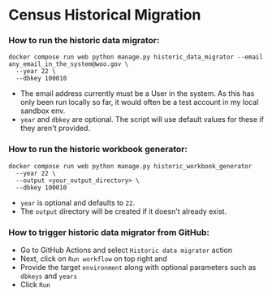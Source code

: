 # Census Historical Migration

### How to run the historic data migrator:
```
docker compose run web python manage.py historic_data_migrator --email any_email_in_the_system@woo.gov \
  --year 22 \
  --dbkey 100010
```
- The email address currently must be a User in the system. As this has only been run locally so far, it would often be a test account in my local sandbox env.
- `year` and `dbkey` are optional. The script will use default values for these if they aren't provided.

### How to run the historic workbook generator:
```
docker compose run web python manage.py historic_workbook_generator
  --year 22 \
  --output <your_output_directory> \
  --dbkey 100010
```
- `year` is optional and defaults to `22`.
- The `output` directory will be created if it doesn't already exist.

### How to trigger historic data migrator from GitHub:
- Go to GitHub Actions and select `Historic data migrator` action
- Next, click on `Run workflow` on top right and 
- Provide the target `environment` along with optional parameters such as `dbkeys` and `years`
- Click `Run`
